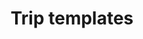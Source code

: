 ---
title: Trip templates
description: How to setup and use trip templates
sidebar:
    label: Trip templates
    order: 5
pagefind: false
robots: noindex, nofollow
---